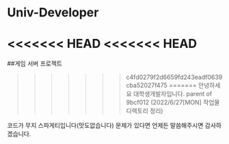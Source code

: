 # Univ-Developer
<<<<<<< HEAD
<<<<<<< HEAD
=======
##게임 서버 프로젝트
>>>>>>> c4fd0279f2d6659fd243eadf0639cba52027f475
=======
안녕하세요 대학생개발자입니다.
>>>>>>> parent of 9bcf012 (2022/6/27[MON] 작업물 디렉토리 정리)

코드가 무지 스파게티입니다(맛도없습니다)
문제가 있다면 언제든 말씀해주시면 감사하겠습니다.
